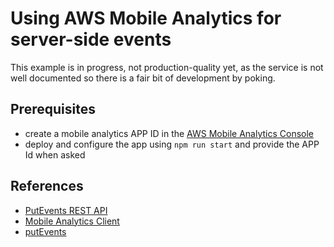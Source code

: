 # Using AWS Mobile Analytics for server-side events

This example is in progress, not production-quality yet, as the service is not well documented so there is a fair bit of development by poking.

## Prerequisites

* create a mobile analytics APP ID in the [AWS Mobile Analytics Console](https://console.aws.amazon.com/mobileanalytics)
* deploy and configure the app using `npm run start` and provide the APP Id when asked


## References

* [PutEvents REST API](http://docs.aws.amazon.com/mobileanalytics/latest/ug/PutEvents.html)
* [Mobile Analytics Client](https://github.com/aws/aws-sdk-mobile-analytics-js/blob/master/lib/MobileAnalyticsClient.js)
* [putEvents](http://docs.aws.amazon.com/AWSJavaScriptSDK/latest/AWS/MobileAnalytics.html#putEvents-property)
